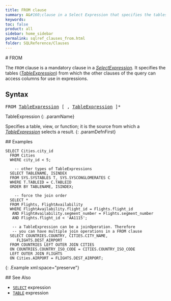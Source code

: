 ```yaml
---
title: FROM clause
summary: A&#160;clause in a Select Expression that specifies the tables from which the other clauses of the query can access columns for use in expressions.
keywords:
toc: false
product: all
sidebar: home_sidebar
permalink: sqlref_clauses_from.html
folder: SQLReference/Clauses
---
```

<section>
<div class="TopicContent" data-swiftype-index="true" markdown="1">
# FROM

The `FROM` clause is a mandatory clause in a
*[SelectExpression](sqlref_expressions_select.html).* It specifies the
tables (*[TableExpression](sqlref_expressions_table.html)*) from which
the other clauses of the query can access columns for use in
expressions.

## Syntax

<div class="fcnWrapperWide"><pre class="FcnSyntax">
FROM <a href="sqlref_expressions_table.html">TableExpression</a> [ , <a href="sqlref_expressions_table.html">TableExpression</a> ]*</pre>

</div>
<div class="paramList" markdown="1">
TableExpression
{: .paramName}

Specifies a table, view, or function; it is the source from which a
*[TableExpression](sqlref_expressions_table.html)* selects a result.
{: .paramDefnFirst}

</div>
## Examples

<div class="preWrapperWide" markdown="1">

    SELECT Cities.city_id
      FROM Cities
      WHERE city_id < 5;

        -- other types of TableExpressions
      SELECT TABLENAME, ISINDEX
      FROM SYS.SYSTABLES T, SYS.SYSCONGLOMERATES C
      WHERE T.TABLEID = C.TABLEID
      ORDER BY TABLENAME, ISINDEX;

        -- force the join order
      SELECT *
      FROM Flights, FlightAvailability
      WHERE FlightAvailability.flight_id = Flights.flight_id
       AND FlightAvailability.segment_number = Flights.segment_number
       AND Flights.flight_id < 'AA1115';

       -- a TableExpression can be a joinOperation. Therefore
       -- you can have multiple join operations in a FROM clause
      SELECT COUNTRIES.COUNTRY, CITIES.CITY_NAME,
    	 FLIGHTS.DEST_AIRPORT
      FROM COUNTRIES LEFT OUTER JOIN CITIES
      ON COUNTRIES.COUNTRY_ISO_CODE = CITIES.COUNTRY_ISO_CODE
      LEFT OUTER JOIN FLIGHTS
      ON Cities.AIRPORT = FLIGHTS.DEST_AIRPORT;
{: .Example xml:space="preserve"}

</div>
## See Also

* [`SELECT`](sqlref_expressions_select.html) expression
* [`TABLE`](sqlref_expressions_table.html) expression

</div>
</section>
